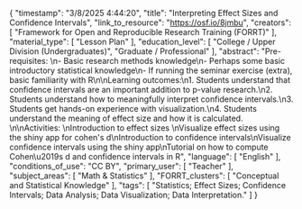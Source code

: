 {
    "timestamp": "3/8/2025 4:44:20",
    "title": "Interpreting Effect Sizes and Confidence Intervals",
    "link_to_resource": "https://osf.io/8jmbu",
    "creators": [
        "Framework for Open and Reproducible Research Training (FORRT)"
    ],
    "material_type": [
        "Lesson Plan"
    ],
    "education_level": [
        "College / Upper Division (Undergraduates)",
        "Graduate / Professional"
    ],
    "abstract": "Pre-requisites: \n- Basic research methods knowledge\n- Perhaps some basic introductory statistical knowledge\n- If running the seminar exercise (extra), basic familiarity with R\n\nLearning outcomes:\n1. Students understand that confidence intervals are an important addition to p-value research.\n2. Students understand how to meaningfully interpret confidence intervals.\n3. Students get hands-on experience with visualization.\n4. Students understand the meaning of effect size and how it is calculated. \n\nActivities: \nIntroduction to effect sizes \nVisualize effect sizes using the shiny app for cohen's d\nIntroduction to confidence intervals\nVisualize confidence intervals using the shiny app\nTutorial on how to compute Cohen\u2019s d and confidence intervals in R",
    "language": [
        "English"
    ],
    "conditions_of_use": "CC BY",
    "primary_user": [
        "Teacher"
    ],
    "subject_areas": [
        "Math & Statistics"
    ],
    "FORRT_clusters": [
        "Conceptual and Statistical Knowledge"
    ],
    "tags": [
        "Statistics; Effect Sizes; Confidence Intervals; Data Analysis; Data Visualization; Data Interpretation."
    ]
}